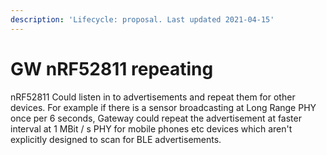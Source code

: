 ```yaml
---
description: 'Lifecycle: proposal. Last updated 2021-04-15'
---
```


# GW nRF52811 repeating

nRF52811 Could listen in to advertisements and repeat them for other devices. For example if there is a sensor broadcasting at Long Range PHY once per 6 seconds, Gateway could repeat the advertisement at faster interval at 1 MBit / s PHY for mobile phones etc devices which aren't explicitly designed to scan for BLE advertisements.

